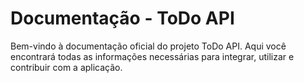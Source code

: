 # Documentação - ToDo API

Bem-vindo à documentação oficial do projeto ToDo API. Aqui você encontrará todas as informações necessárias para integrar, utilizar e contribuir com a aplicação.
